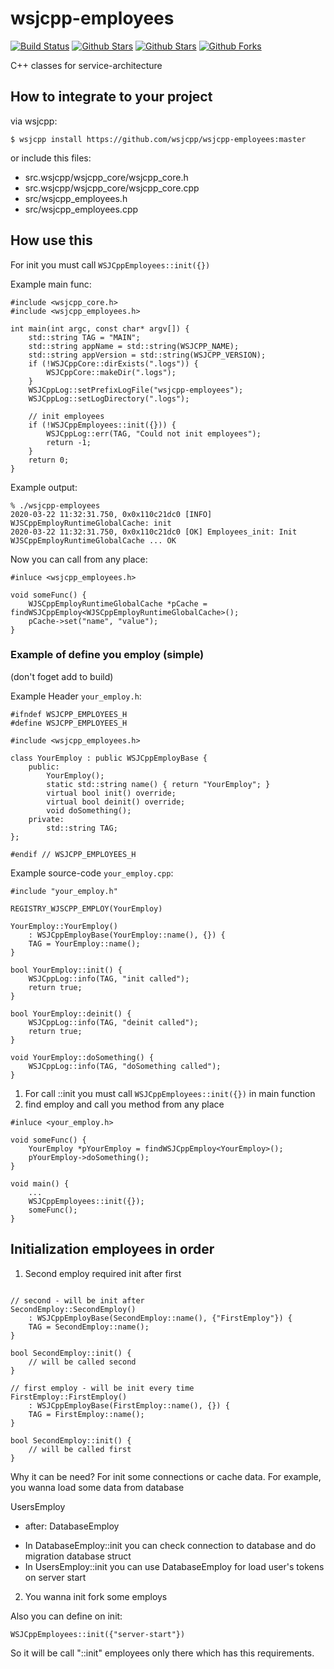 # wsjcpp-employees

[![Build Status](https://api.travis-ci.org/wsjcpp/wsjcpp-employees.svg?branch=master)](https://travis-ci.org/wsjcpp/wsjcpp-employees) [![Github Stars](https://img.shields.io/github/stars/wsjcpp/wsjcpp-employees.svg?label=github%20%E2%98%85)](https://github.com/wsjcpp/wsjcpp-employees/stargazers) [![Github Stars](https://img.shields.io/github/contributors/wsjcpp/wsjcpp-employees.svg)](https://github.com/wsjcpp/wsjcpp-employees/) [![Github Forks](https://img.shields.io/github/forks/wsjcpp/wsjcpp-employees.svg?label=github%20forks)](https://github.com/wsjcpp/wsjcpp-employees/network/members)

C++ classes for service-architecture

## How to integrate to your project

via wsjcpp:
```
$ wsjcpp install https://github.com/wsjcpp/wsjcpp-employees:master
```

or include this files:

- src.wsjcpp/wsjcpp_core/wsjcpp_core.h
- src.wsjcpp/wsjcpp_core/wsjcpp_core.cpp
- src/wsjcpp_employees.h
- src/wsjcpp_employees.cpp

## How use this

For init you must call `WSJCppEmployees::init({})`

Example main func:
```
#include <wsjcpp_core.h>
#include <wsjcpp_employees.h>

int main(int argc, const char* argv[]) {
    std::string TAG = "MAIN";
    std::string appName = std::string(WSJCPP_NAME);
    std::string appVersion = std::string(WSJCPP_VERSION);
    if (!WSJCppCore::dirExists(".logs")) {
        WSJCppCore::makeDir(".logs");
    }
    WSJCppLog::setPrefixLogFile("wsjcpp-employees");
    WSJCppLog::setLogDirectory(".logs");
    
    // init employees
    if (!WSJCppEmployees::init({})) {
        WSJCppLog::err(TAG, "Could not init employees");
        return -1;
    }
    return 0;
}
```

Example output:
```
% ./wsjcpp-employees
2020-03-22 11:32:31.750, 0x0x110c21dc0 [INFO] WJSCppEmployRuntimeGlobalCache: init
2020-03-22 11:32:31.750, 0x0x110c21dc0 [OK] Employees_init: Init WJSCppEmployRuntimeGlobalCache ... OK
```

Now you can call from any place:
```
#inluce <wsjcpp_employees.h>

void someFunc() {
    WJSCppEmployRuntimeGlobalCache *pCache = findWSJCppEmploy<WJSCppEmployRuntimeGlobalCache>();
    pCache->set("name", "value");
}
```

### Example of define you employ (simple)

(don't foget add to build)

Example Header `your_employ.h`:
```
#ifndef WSJCPP_EMPLOYEES_H
#define WSJCPP_EMPLOYEES_H

#include <wsjcpp_employees.h>

class YourEmploy : public WSJCppEmployBase {
    public:
        YourEmploy();
        static std::string name() { return "YourEmploy"; }
        virtual bool init() override;
        virtual bool deinit() override;
        void doSomething();
    private:
        std::string TAG;
};

#endif // WSJCPP_EMPLOYEES_H
```

Example source-code `your_employ.cpp`:
```
#include "your_employ.h"

REGISTRY_WJSCPP_EMPLOY(YourEmploy)

YourEmploy::YourEmploy()
    : WSJCppEmployBase(YourEmploy::name(), {}) {
    TAG = YourEmploy::name();
}

bool YourEmploy::init() {
    WSJCppLog::info(TAG, "init called");
    return true; 
}

bool YourEmploy::deinit() {
    WSJCppLog::info(TAG, "deinit called");
    return true;
}

void YourEmploy::doSomething() {
    WSJCppLog::info(TAG, "doSomething called");
}
```

1. For call ::init you must call `WSJCppEmployees::init({})` in main function
2. find employ and call you method from any place

```
#inluce <your_employ.h>

void someFunc() {
    YourEmploy *pYourEmploy = findWSJCppEmploy<YourEmploy>();
    pYourEmploy->doSomething();
}

void main() {
    ...
    WSJCppEmployees::init({});
    someFunc();
}
```

## Initialization employees in order

1. Second employ required init after first

```

// second - will be init after 
SecondEmploy::SecondEmploy()
    : WSJCppEmployBase(SecondEmploy::name(), {"FirstEmploy"}) {
    TAG = SecondEmploy::name();
}

bool SecondEmploy::init() {
    // will be called second
}

// first employ - will be init every time
FirstEmploy::FirstEmploy()
    : WSJCppEmployBase(FirstEmploy::name(), {}) {
    TAG = FirstEmploy::name();
}

bool SecondEmploy::init() {
    // will be called first
}
```
Why it can be need? For init some connections or cache data.
For example, you wanna load some data from database

UsersEmploy
 - after: DatabaseEmploy

* In DatabaseEmploy::init you can check connection to database and do migration database struct
* In UsersEmploy::init you can use DatabaseEmploy for load user's tokens on server start

2. You wanna init fork some employs 

Also you can define on init:
```
WSJCppEmployees::init({"server-start"})
```
So it will be call "::init" employees only there which has this requirements.




